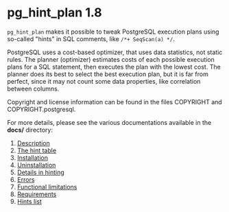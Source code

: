 # pg\_hint\_plan 1.8

`pg_hint_plan` makes it possible to tweak PostgreSQL execution plans using
so-called "hints" in SQL comments, like `/*+ SeqScan(a) */`.

PostgreSQL uses a cost-based optimizer, that uses data statistics, not static
rules.  The planner (optimizer) estimates costs of each possible execution
plans for a SQL statement, then executes the plan with the lowest cost.
The planner does its best to select the best execution plan, but it is far
from perfect, since it may not count some data properties, like correlation
between columns.

Copyright and license information can be found in the files COPYRIGHT and
COPYRIGHT.postgresql.

For more details, please see the various documentations available in the
**docs/** directory:

1. [Description](docs/description.md)
2. [The hint table](docs/hint_table.md)
3. [Installation](docs/installation.md)
4. [Uninstallation](docs/uninstallation.md)
5. [Details in hinting](docs/hint_details.md)
6. [Errors](docs/errors.md)
7. [Functional limitations](docs/functional_limitations.md)
8. [Requirements](docs/requirements.md)
9. [Hints list](docs/hint_list.md)
